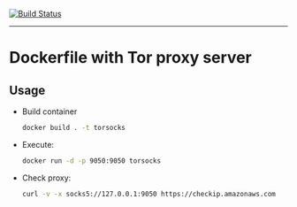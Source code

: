 [![Build Status](https://travis-ci.com/shpaker/torsocks-docker.svg?branch=master)](https://travis-ci.com/shpaker/torsocks-docker)

- - -

# Dockerfile with Tor proxy server

## Usage

* Build container
    ```bash
    docker build . -t torsocks
    ```

* Execute:
    ```bash
    docker run -d -p 9050:9050 torsocks
    ```

* Check proxy:
    ```bash
    curl -v -x socks5://127.0.0.1:9050 https://checkip.amazonaws.com
    ```
